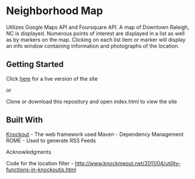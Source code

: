 # Neighborhood Map

Utilizes Google Maps API and Foursquare API.  A map of Downtown Raleigh, NC is displayed.  Numerous points of interest are displayed in a list as well as by markers on the map.  Clicking on each list item or marker will display an info window containing information and photographs of the location.

## Getting Started

Click [here](https://ba-batten.github.io/NeighborhoodMap) for a live version of the site

or

Clone or download this repository and open index.html to view the site

## Built With

[Knockout](http://knockoutjs.com/) - The web framework used
Maven - Dependency Management
ROME - Used to generate RSS Feeds

Acknowledgments

Code for the location filter - http://www.knockmeout.net/2011/04/utility-functions-in-knockoutjs.html
